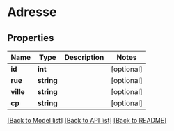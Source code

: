 # Adresse

## Properties
Name | Type | Description | Notes
------------ | ------------- | ------------- | -------------
**id** | **int** |  | [optional] 
**rue** | **string** |  | [optional] 
**ville** | **string** |  | [optional] 
**cp** | **string** |  | [optional] 

[[Back to Model list]](../README.md#documentation-for-models) [[Back to API list]](../README.md#documentation-for-api-endpoints) [[Back to README]](../README.md)


